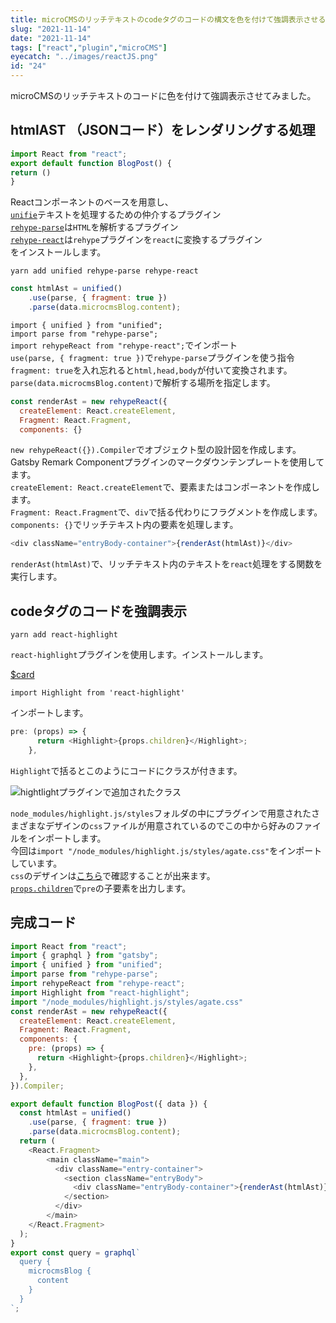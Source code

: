 ```yaml
---
title: microCMSのリッチテキストのcodeタグのコードの構文を色を付けて強調表示させる。
slug: "2021-11-14"
date: "2021-11-14"
tags: ["react","plugin","microCMS"]
eyecatch: "../images/reactJS.png"
id: "24"
---
```


microCMSのリッチテキストのコードに色を付けて強調表示させてみました。

## htmlAST （JSONコード）をレンダリングする処理

```js
import React from "react";
export default function BlogPost() {
return ()
}
```

Reactコンポーネントのベースを用意し、<br/>
[`unifie`](https://github.com/unifiedjs/unified)テキストを処理するための仲介するプラグイン<br/>
[`rehype-parse`](https://github.com/rehypejs/rehype/tree/main/packages/rehype-parse)は`HTML`を解析するプラグイン<br/>
[`rehype-react`](https://github.com/rehypejs/rehype-react)は`rehype`プラグインを`react`に変換するプラグイン<br/>
をインストールします。

```shell
yarn add unified rehype-parse rehype-react
```

```js
const htmlAst = unified()
    .use(parse, { fragment: true })
    .parse(data.microcmsBlog.content);
```

`import { unified } from "unified";`<br/>
`import parse from "rehype-parse";`<br/>
`import rehypeReact from "rehype-react";`でインポート<br/>
`use(parse, { fragment: true })`で`rehype-parse`プラグインを使う指令<br/>
`fragment: true`を入れ忘れると`html,head,body`が付いて変換されます。<br/>
`parse(data.microcmsBlog.content)`で解析する場所を指定します。

```js
const renderAst = new rehypeReact({
  createElement: React.createElement,
  Fragment: React.Fragment,
  components: {}
```

`new rehypeReact({}).Compiler`でオブジェクト型の設計図を作成します。<br/>
Gatsby Remark Componentプラグインのマークダウンテンプレートを使用してます。<br/>
`createElement: React.createElement`で、要素またはコンポーネントを作成します。<br/>
`Fragment: React.Fragment`で、`div`で括る代わりにフラグメントを作成します。<br/>
`components: {}`でリッチテキスト内の要素を処理します。

```js
<div className="entryBody-container">{renderAst(htmlAst)}</div>
```

`renderAst(htmlAst)`で、リッチテキスト内のテキストを`react`処理をする関数を実行します。

## codeタグのコードを強調表示

```shell:title=shell
yarn add react-highlight
```

`react-highlight`プラグインを使用します。インストールします。

[$card](https://github.com/akiran/react-highlight)

```shell:title=shell
import Highlight from 'react-highlight'
```

インポートします。

```js
pre: (props) => {
      return <Highlight>{props.children}</Highlight>;
    },
```

`Highlight`で括るとこのようにコードにクラスが付きます。

![hightlightプラグインで追加されたクラス](//images.ctfassets.net/28yc8d4hnjoo/7L5AL6LwyCqoAVW0S9PFYY/11eda74254f138ca1a8f21b0f120a55e/hightlight.jpg)

`node_modules/highlight.js/styles`フォルダの中にプラグインで用意されたさまざまなデザインの`css`ファイルが用意されているのでこの中から好みのファイルをインポートします。<br/>
今回は`import "/node_modules/highlight.js/styles/agate.css"`をインポートしています。<br/>
`css`のデザインは[こちら](https://highlightjs.org/static/demo/)で確認することが出来ます。<br/>
[`props.children`](https://ja.reactjs.org/docs/composition-vs-inheritance.html)で`pre`の子要素を出力します。

## 完成コード

```js:title=post.js
import React from "react";
import { graphql } from "gatsby";
import { unified } from "unified";
import parse from "rehype-parse";
import rehypeReact from "rehype-react";
import Highlight from "react-highlight";
import "/node_modules/highlight.js/styles/agate.css"
const renderAst = new rehypeReact({
  createElement: React.createElement,
  Fragment: React.Fragment,
  components: {
    pre: (props) => {
      return <Highlight>{props.children}</Highlight>;
    },
  },
}).Compiler;

export default function BlogPost({ data }) {
  const htmlAst = unified()
    .use(parse, { fragment: true })
    .parse(data.microcmsBlog.content);
  return (
    <React.Fragment>
        <main className="main">
          <div className="entry-container">
            <section className="entryBody">
              <div className="entryBody-container">{renderAst(htmlAst)}</div>
            </section>
          </div>
        </main>
    </React.Fragment>
  );
}
export const query = graphql`
  query {
    microcmsBlog {
      content
    }
  }
`;
```


